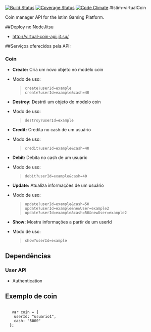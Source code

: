 [![Build Status](https://travis-ci.org/mccard/istim-virtualCoin.svg?branch=master)](https://travis-ci.org/mccard/istim-virtualCoin) 
[![Coverage Status](https://coveralls.io/repos/mccard/istim-virtualCoin/badge.png?branch=master)](https://coveralls.io/r/mccard/istim-virtualCoin?branch=master)
[![Code Climate](https://codeclimate.com/github/mccard/istim-virtualCoin.png)](https://codeclimate.com/github/mccard/istim-virtualCoin)
#Istim-virtualCoin

Coin manager API for the Istim Gaming Platform.

##Deploy no NodeJitsu

- http://virtual-coin-api.jit.su/

##Serviços oferecidos pela API:
### Coin
- <b> Create:</b> Cria um novo objeto no modelo coin
 - Modo de uso:
 
   >     create?userId=example
   >     create?userId=example&cash=40

- <b> Destroy:</b> Destrói um objeto do modelo coin
 - Modo de uso:

   >     destroy?userId=example 

- <b> Credit:</b> Credita no cash de um usuário
 - Modo de uso:
  
   >     credit?userId=example&cash=40

- <b> Debit:</b> Debita no cash de um usuário
 - Modo de uso:
 
   >     debit?userId=example&cash=40

- <b> Update:</b> Atualiza informações de um usuário
 - Modo de uso:
 
   >     update?userId=example&cash=50
   >     update?userId=example&newUser=example2
   >     update?userId=example&cash=50&newUser=example2

- <b> Show:</b> Mostra informações a partir de um userId
 - Modo de uso:
 
   >     show?userId=example

## Dependências
### User API
  - Authentication


## Exemplo de coin

``` 

   var coin = {
    userId: "usuario1",
    cash: "5000"
  };
```
